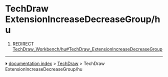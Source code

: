 # TechDraw ExtensionIncreaseDecreaseGroup/hu
1.  REDIRECT [TechDraw_Workbench/hu#TechDraw_ExtensionIncreaseDecreaseGroup](TechDraw_Workbench/hu#TechDraw_ExtensionIncreaseDecreaseGroup.md)



---
⏵ [documentation index](../README.md) > [TechDraw](TechDraw_Workbench.md) > TechDraw ExtensionIncreaseDecreaseGroup/hu

